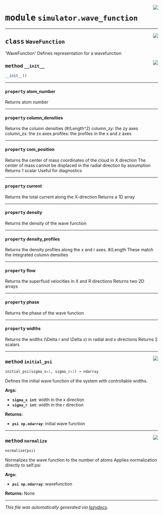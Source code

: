 <!-- markdownlint-disable -->

<a href="../../oqtant/simulator/wave_function.py#L0"><img align="right" style="float:right;" src="https://img.shields.io/badge/-source-cccccc?style=flat-square"></a>

# <kbd>module</kbd> `simulator.wave_function`






---

<a href="../../oqtant/simulator/wave_function.py#L21"><img align="right" style="float:right;" src="https://img.shields.io/badge/-source-cccccc?style=flat-square"></a>

## <kbd>class</kbd> `WaveFunction`
'WaveFunction' Defines representation for a wavefunction 

<a href="../../oqtant/simulator/wave_function.py#L26"><img align="right" style="float:right;" src="https://img.shields.io/badge/-source-cccccc?style=flat-square"></a>

### <kbd>method</kbd> `__init__`

```python
__init__()
```






---

#### <kbd>property</kbd> atom_number

Returns atom number 

---

#### <kbd>property</kbd> column_densities

Returns the column densities (#/Length^2) column_zy:  the zy axes column_zx:  the zx axes profiles:  the profiles in the x and z axes 

---

#### <kbd>property</kbd> com_position

Returns the center of mass coordinates of the cloud in X direction The center of mass cannot be displaced in the radial direction by assumption Returns 1 scalar Useful for diagnostics 

---

#### <kbd>property</kbd> current

Returns the total current along the X-direction Returns a 1D array 

---

#### <kbd>property</kbd> density

Returns the density of the wave function 

---

#### <kbd>property</kbd> density_profiles

Returns the density profiles along the x and r axes.  #/Length These match the integrated column densities 

---

#### <kbd>property</kbd> flow

Returns the superfluid velocities in X and R directions Returns two 2D arrays 

---

#### <kbd>property</kbd> phase

Returns the phase of the wave function 

---

#### <kbd>property</kbd> widths

Returns the widths (\Delta r and \Delta x) in radial and x directions Returns 2 scalars 



---

<a href="../../oqtant/simulator/wave_function.py#L31"><img align="right" style="float:right;" src="https://img.shields.io/badge/-source-cccccc?style=flat-square"></a>

### <kbd>method</kbd> `initial_psi`

```python
initial_psi(sigma_x=1, sigma_r=1) → ndarray
```

Defines the initial wave function of the system with controllable widths. 



**Args:**
 
 - <b>`sigma_x int`</b>:   width in the x direction 
 - <b>`sigma_r int`</b>:   width in the r direction 



**Returns:**
 
 - <b>`psi np.ndarray`</b>:   initial wave function 

---

<a href="../../oqtant/simulator/wave_function.py#L49"><img align="right" style="float:right;" src="https://img.shields.io/badge/-source-cccccc?style=flat-square"></a>

### <kbd>method</kbd> `normalize`

```python
normalize(psi)
```

Normalizes the wave function to the number of atoms Applies normalization directly to self.psi 



**Args:**
 
 - <b>`psi np.ndarray`</b>:   wavefunction 



**Returns:**
 None 




---

_This file was automatically generated via [lazydocs](https://github.com/ml-tooling/lazydocs)._

